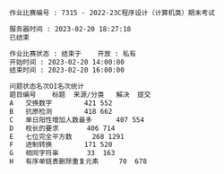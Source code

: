 <!--
 * @Author: Frank Chu
 * @Date: 2023-02-20 18:27:13
 * @LastEditors: Frank Chu
 * @LastEditTime: 2023-02-20 18:27:17
 * @FilePath: /Cpp/final/2022-2023-1.md
 * @Description: 
 * 
 * 
 * Copyright (c) 2023 by ${git_name}, All Rights Reserved. 
-->

```txt
作业比赛编号 : 7315 - 2022-23C程序设计（计算机类）期末考试

服务器时间 : 2023-02-20 18:27:18 
已结束 

作业比赛状态 : 结束于    开放 : 私有 
开始时间 : 2023-02-20 14:00:00 
结束时间 : 2023-02-20 16:00:00 

问题状态名次OI名次统计
题目编号	标题	来源/分类	解决	提交
A	交换数字		421	552
B	抗原检测		418	662
C	单日阳性增加人数最多		407	554
D	校长的要求		406	714
E	七位完全平方数		268	1291
F	进制转换		171	520
G	相同字符串		33	163
H	有序单链表删除重复元素		70	678
```